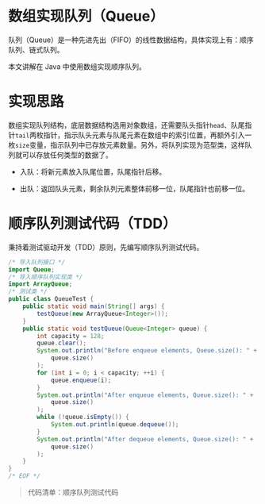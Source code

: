 # 数组实现队列（Queue）

队列（Queue）是一种先进先出（FIFO）的线性数据结构，具体实现上有：顺序队列、链式队列。

本文讲解在 Java 中使用数组实现顺序队列。

# 实现思路

数组实现队列结构，底层数据结构选用对象数组，还需要队头指针`head`、队尾指针`tail`两枚指针，指示队头元素与队尾元素在数组中的索引位置，再额外引入一枚`size`变量，指示队列中已存放元素数量。另外，将队列实现为范型类，这样队列就可以存放任何类型的数据了。

- 入队：将新元素放入队尾位置，队尾指针后移。

- 出队：返回队头元素，剩余队列元素整体前移一位，队尾指针也前移一位。

# 顺序队列测试代码（TDD）

秉持着测试驱动开发（TDD）原则，先编写顺序队列测试代码。

```java
/* 导入队列接口 */
import Queue;
/* 导入顺序队列实现类 */
import ArrayQueue;
/* 测试类 */
public class QueueTest {
    public static void main(String[] args) {
        testQueue(new ArrayQueue<Integer>());
    }
    public static void testQueue(Queue<Integer> queue) {
        int capacity = 128;
        queue.clear();
        System.out.println("Before enqueue elements, Queue.size(): " +
            queue.size()
        );
        for (int i = 0; i < capacity; ++i) {
            queue.enqueue(i);
        }
        System.out.println("After enqueue elements, Queue.size(): " +
            queue.size()
        );
        while (!queue.isEmpty()) {
            System.out.println(queue.dequeue());
        }
        System.out.println("After dequeue elements, Queue.size(): " +
            queue.size()
        );
    }
}
/* EOF */
```
> 代码清单：顺序队列测试代码




<!-- EOF -->
